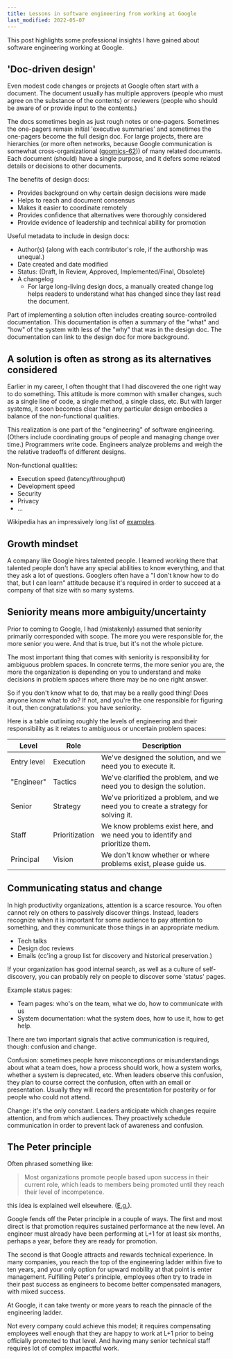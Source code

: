```yaml
---
title: Lessons in software engineering from working at Google
last_modified: 2022-05-07
---
```


This post highlights some professional insights I have gained about software engineering working at
Google.

## 'Doc-driven design'

Even modest code changes or projects at Google often start with a document. The document usually has
multiple approvers (people who must agree on the substance of the contents) or reviewers (people who
should be aware of or provide input to the contents.)

The docs sometimes begin as just rough notes or one-pagers. Sometimes the one-pagers remain initial
'executive summaries' and sometimes the one-pagers become the full design doc. For large projects,
there are hierarchies (or more often networks, because Google communication is somewhat
cross-organizational ([goomics-62])) of many related documents. Each document (should) have a single
purpose, and it defers some related details or decisions to other documents.

The benefits of design docs:

* Provides background on why certain design decisions were made
* Helps to reach and document consensus
* Makes it easier to coordinate remotely
* Provides confidence that alternatives were thoroughly considered
* Provide evidence of leadership and technical ability for promotion

Useful metadata to include in design docs:

* Author(s) (along with each contributor's role, if the authorship was unequal.)
* Date created and date modified
* Status: (Draft, In Review, Approved, Implemented/Final, Obsolete)
* A changelog
  * For large long-living design docs, a manually created change log helps readers to understand
    what has changed since they last read the document.

Part of implementing a solution often includes creating source-controlled documentation. This
documentation is often a summary of the "what" and "how" of the system with less of the "why" that
was in the design doc. The documentation can link to the design doc for more background.

## A solution is often as strong as its alternatives considered

Earlier in my career, I often thought that I had discovered the one right way to do something. This
attitude is more common with smaller changes, such as a single line of code, a single method, a
single class, etc. But with larger systems, it soon becomes clear that any particular design
embodies a balance of the non-functional qualities.

This realization is one part of the "engineering" of software engineering. (Others include coordinating 
groups of people and managing change over time.)  Programmers write code. Engineers
analyze problems and weigh the the relative tradeoffs of different designs.

Non-functional qualities:

* Execution speed (latency/throughput)
* Development speed
* Security
* Privacy
* ...

Wikipedia has an impressively long list of
[examples](https://en.wikipedia.org/wiki/Non-functional_requirement#Examples).

## Growth mindset

A company like Google hires talented people. I learned working there that talented people don't have
any special abilities to know everything, and that they ask a lot of questions. Googlers often have
a "I don't know how to do that, but I can learn" attitude because it's required in order to succeed
at a company of that size with so many systems.

## Seniority means more ambiguity/uncertainty

Prior to coming to Google, I had (mistakenly) assumed that seniority primarily corresponded with
scope. The more you were responsible for, the more senior you were. And that is true, but it's
not the whole picture.

The most important thing that comes with seniority is responsibility for ambiguous problem spaces.
In concrete terms, the more senior you are, the more the organization is depending on you to
understand and make decisions in problem spaces where there may be no one right answer.

So if you don't know what to do, that may be a really good thing! Does anyone know what to do? If not,
and you're the one responsible for figuring it out, then congratulations: you have seniority.

Here is a table outlining roughly the levels of engineering and their responsibility as it
relates to ambiguous or uncertain problem spaces:

| Level        | Role           | Description                                                                       |
| ---          | ---            | ---                                                                               |
| Entry level  | Execution      | We've designed the solution, and we need you to execute it.                       |
| "Engineer"   | Tactics        | We've clarified the problem, and we need you to design the solution.              |
| Senior       | Strategy       | We've prioritized a problem, and we need you to create a strategy for solving it. |
| Staff        | Prioritization | We know problems exist here, and we need you to identify and prioritize them.     |
| Principal    | Vision         | We don't know whether or where problems exist, please guide us.                   |

## Communicating status and change

In high productivity organizations, attention is a scarce resource. You often cannot rely on others
to passively discover things. Instead, leaders recognize when it is important for some audience to
pay attention to something, and they communicate those things in an appropriate medium.

* Tech talks
* Design doc reviews
* Emails (cc'ing a group list for discovery and historical preservation.)

If your organization has good internal search, as well as a culture of self-discovery, you can
probably rely on people to discover some 'status' pages.

Example status pages:

* Team pages: who's on the team, what we do, how to communicate with us
* System documentation: what the system does, how to use it, how to get help.

There are two important signals that active communication is required, though: confusion and change.

Confusion: sometimes people have misconceptions or misunderstandings about what a team does, how a
process should work, how a system works, whether a system is deprecated, etc. When leaders observe
this confusion, they plan to course correct the confusion, often with an email or presentation.
Usually they will record the presentation for posterity or for people who could not attend.

Change: it's the only constant. Leaders anticipate which changes require attention, and from which
audiences. They proactively schedule communication in order to prevent lack of awareness and
confusion.

## The Peter principle

Often phrased something like:

> Most organizations promote people based upon success in their current role, which leads to members
> being promoted until they reach their level of incompetence.

this idea is explained well elsewhere. ([E.g.](https://www.youtube.com/watch?v=IbFr5DAyZBM)).

Google fends off the Peter principle in a couple of ways. The first and most direct is that
promotion requires sustained performance at the new level. An engineer must already have been
performing at L+1 for at least six months, perhaps a year, before they are ready for promotion.

The second is that Google attracts and rewards technical experience. In many companies, you reach
the top of the engineering ladder within five to ten years, and your only option for upward mobility
at that point is enter management. Fulfilling Peter's principle, employees often try to trade in
their past success as engineers to become better compensated managers, with mixed success.

At Google, it can take twenty or more years to reach the pinnacle of the engineering ladder.

Not every company could achieve this model; it requires compensating employees well enough that they
are happy to work at L+1 prior to being officially promoted to that level. And having many senior
technical staff requires lot of complex impactful work.

[goomics-62]: https://goomics.net/62/